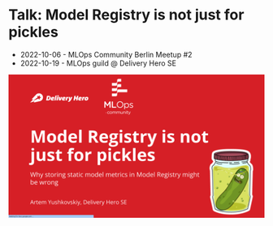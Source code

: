 # Talk: Model Registry is not just for pickles
- 2022-10-06 - MLOps Community Berlin Meetup #2
- 2022-10-19 - MLOps guild @ Delivery Hero SE

![title](./img/title.png)
